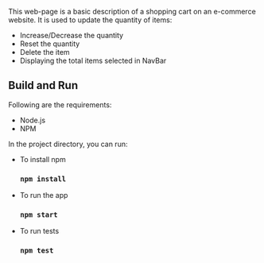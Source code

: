 This web-page is a basic description of a shopping cart on an e-commerce website. It is used to update the quantity of items:
- Increase/Decrease the quantity
- Reset the quantity
- Delete the item
- Displaying the total items selected in NavBar

## Build and Run
Following are the requirements:
- Node.js
- NPM

In the project directory, you can run:

- To install npm
   ### `npm install`
- To run the app
   ### `npm start`
- To run tests
   ### `npm test`
